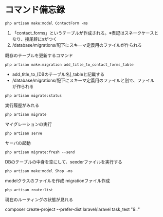 # コマンド備忘録
```
php artisan make:model ContactForm -ms
```
1. 「contact_forms」というテーブルが作成される。※表記はスネークケースとなり、接尾辞にsがつく
2. /database/migrations/配下にスキーマ定義用のファイルが作られる

既存のテーブルを更新するコマンド
````
php artisan make:migration add_title_to_contact_forms_table
````
- add_title_to_[DBのテーブル名]_tableと記載する
- /database/migrations/配下にスキーマ定義用のファイルと別で、ファイルが作られる


````
php artisan migrate:status
````
実行履歴がみれる
````
php artisan migrate
````
マイグレーションの実行

````
php artisan serve
````
サーバの起動

````
php artisan migrate:fresh --send
````
DBのテーブルの中身を空にして、seederファイルを実行する
````
php artisan make:model Shop -ms
````
modelクラスのファイルを作成
migrationファイル作成
````
php artisan route:list
````
現在のルーティングの状態が見れる













composer create-project --prefer-dist laravel/laravel task_test "9.*.*"
